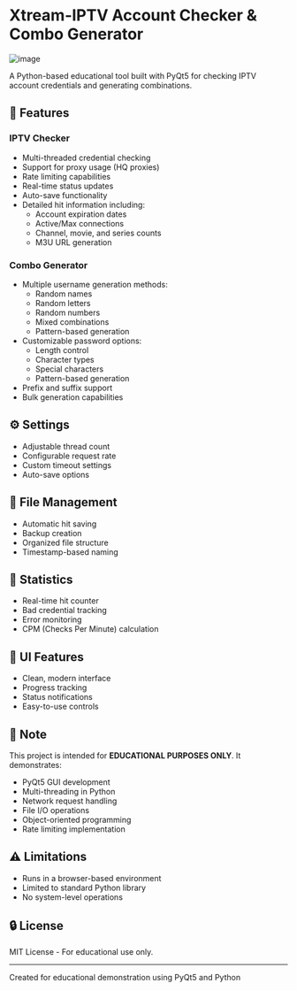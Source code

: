 # Xtream-IPTV Account Checker & Combo Generator

![image](https://github.com/user-attachments/assets/b09793ea-3c49-4044-8d36-e43fbb8e063e)

A Python-based educational tool built with PyQt5 for checking IPTV account credentials and generating combinations.

## 🚀 Features

### IPTV Checker
- Multi-threaded credential checking
- Support for proxy usage (HQ proxies)
- Rate limiting capabilities
- Real-time status updates
- Auto-save functionality
- Detailed hit information including:
  - Account expiration dates
  - Active/Max connections
  - Channel, movie, and series counts
  - M3U URL generation

### Combo Generator
- Multiple username generation methods:
  - Random names
  - Random letters
  - Random numbers
  - Mixed combinations
  - Pattern-based generation
- Customizable password options:
  - Length control
  - Character types
  - Special characters
  - Pattern-based generation
- Prefix and suffix support
- Bulk generation capabilities

## ⚙️ Settings
- Adjustable thread count
- Configurable request rate
- Custom timeout settings
- Auto-save options

## 💾 File Management
- Automatic hit saving
- Backup creation
- Organized file structure
- Timestamp-based naming

## 🎯 Statistics
- Real-time hit counter
- Bad credential tracking
- Error monitoring
- CPM (Checks Per Minute) calculation

## 🎨 UI Features
- Clean, modern interface
- Progress tracking
- Status notifications
- Easy-to-use controls

## 📝 Note
This project is intended for **EDUCATIONAL PURPOSES ONLY**. It demonstrates:
- PyQt5 GUI development
- Multi-threading in Python
- Network request handling
- File I/O operations
- Object-oriented programming
- Rate limiting implementation

## ⚠️ Limitations
- Runs in a browser-based environment
- Limited to standard Python library
- No system-level operations

## 🔒 License
MIT License - For educational use only.

---
Created for educational demonstration using PyQt5 and Python

